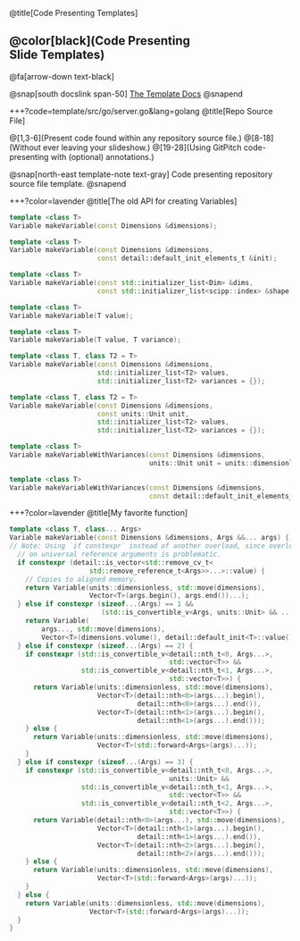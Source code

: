 @title[Code Presenting Templates]

## @color[black](Code Presenting<br>Slide Templates)

@fa[arrow-down text-black]

@snap[south docslink span-50]
[The Template Docs](https://gitpitch.com/docs/the-template)
@snapend


+++?code=template/src/go/server.go&lang=golang
@title[Repo Source File]

@[1,3-6](Present code found within any repository source file.)
@[8-18](Without ever leaving your slideshow.)
@[19-28](Using GitPitch code-presenting with (optional) annotations.)

@snap[north-east template-note text-gray]
Code presenting repository source file template.
@snapend


+++?color=lavender
@title[The old API for creating Variables]

```cpp
template <class T> 
Variable makeVariable(const Dimensions &dimensions);

template <class T> 
Variable makeVariable(const Dimensions &dimensions, 
                      const detail::default_init_elements_t &init);

template <class T> 
Variable makeVariable(const std::initializer_list<Dim> &dims, 
                      const std::initializer_list<scipp::index> &shape)

template <class T> 
Variable makeVariable(T value);

template <class T>
Variable makeVariable(T value, T variance);

template <class T, class T2 = T> 
Variable makeVariable(const Dimensions &dimensions, 
                      std::initializer_list<T2> values, 
                      std::initializer_list<T2> variances = {});

template <class T, class T2 = T> 
Variable makeVariable(const Dimensions &dimensions, 
                      const units::Unit unit,
                      std::initializer_list<T2> values, 
                      std::initializer_list<T2> variances = {});

template <class T> 
Variable makeVariableWithVariances(const Dimensions &dimensions, 
                                   units::Unit unit = units::dimensionless);

template <class T> 
Variable makeVariableWithVariances(const Dimensions &dimensions, 
                                   const detail::default_init_elements_t &init);
```

+++?color=lavender
@title[My favorite function]
```cpp
template <class T, class... Args> 
Variable makeVariable(const Dimensions &dimensions, Args &&... args) {
// Note: Using `if constexpr` instead of another overload, since overloading
  // on universal reference arguments is problematic.
  if constexpr (detail::is_vector<std::remove_cv_t<
                    std::remove_reference_t<Args>>...>::value) {
    // Copies to aligned memory.
    return Variable(units::dimensionless, std::move(dimensions),
                    Vector<T>(args.begin(), args.end())...);
  } else if constexpr (sizeof...(Args) == 1 &&
                       (std::is_convertible_v<Args, units::Unit> && ...)) {
    return Variable(
        args..., std::move(dimensions),
        Vector<T>(dimensions.volume(), detail::default_init<T>::value()));
  } else if constexpr (sizeof...(Args) == 2) {
    if constexpr (std::is_convertible_v<detail::nth_t<0, Args...>,
                                        std::vector<T>> &&
                  std::is_convertible_v<detail::nth_t<1, Args...>,
                                        std::vector<T>>) {
      return Variable(units::dimensionless, std::move(dimensions),
                      Vector<T>(detail::nth<0>(args...).begin(),
                                detail::nth<0>(args...).end()),
                      Vector<T>(detail::nth<1>(args...).begin(),
                                detail::nth<1>(args...).end()));
    } else {
      return Variable(units::dimensionless, std::move(dimensions),
                      Vector<T>(std::forward<Args>(args)...));
    }
  } else if constexpr (sizeof...(Args) == 3) {
    if constexpr (std::is_convertible_v<detail::nth_t<0, Args...>,
                                        units::Unit> &&
                  std::is_convertible_v<detail::nth_t<1, Args...>,
                                        std::vector<T>> &&
                  std::is_convertible_v<detail::nth_t<2, Args...>,
                                        std::vector<T>>) {
      return Variable(detail::nth<0>(args...), std::move(dimensions),
                      Vector<T>(detail::nth<1>(args...).begin(),
                                detail::nth<1>(args...).end()),
                      Vector<T>(detail::nth<2>(args...).begin(),
                                detail::nth<2>(args...).end()));
    } else {
      return Variable(units::dimensionless, std::move(dimensions),
                      Vector<T>(std::forward<Args>(args)...));
    }
  } else {
    return Variable(units::dimensionless, std::move(dimensions),
                    Vector<T>(std::forward<Args>(args)...));
  }
}
```
